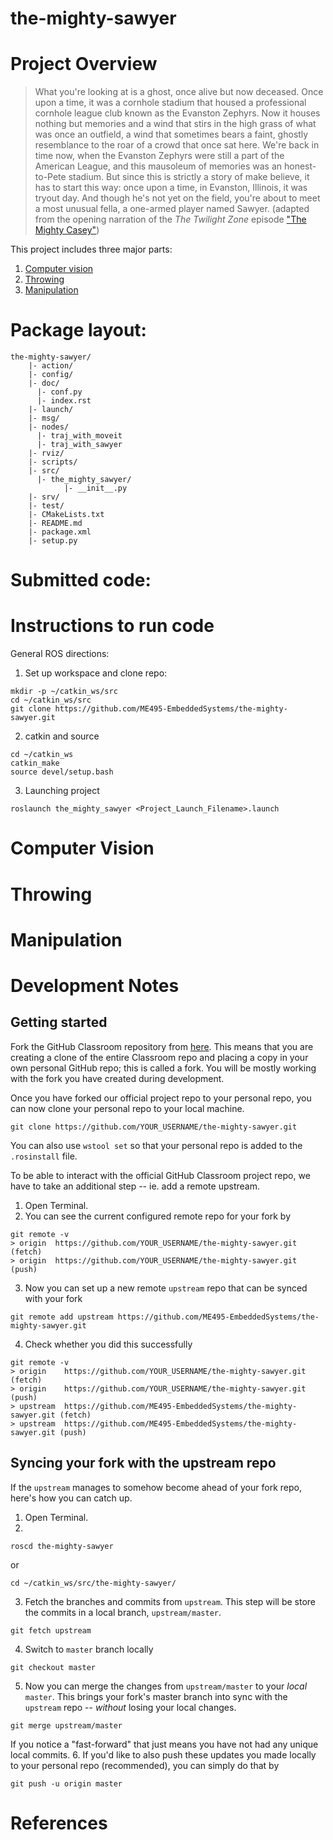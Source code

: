 # the-mighty-sawyer

# Project Overview
> What you're looking at is a ghost, once alive but now deceased. Once upon a time, it was a cornhole stadium that housed a professional cornhole league club known as the Evanston Zephyrs. Now it houses nothing but memories and a wind that stirs in the high grass of what was once an outfield, a wind that sometimes bears a faint, ghostly resemblance to the roar of a crowd that once sat here. We're back in time now, when the Evanston Zephyrs were still a part of the American League, and this mausoleum of memories was an honest-to-Pete stadium. But since this is strictly a story of make believe, it has to start this way: once upon a time, in Evanston, Illinois, it was tryout day. And though he's not yet on the field, you're about to meet a most unusual fella, a one-armed player named Sawyer. (adapted from the opening narration of the _The Twilight Zone_ episode ["The Mighty Casey"](https://en.wikipedia.org/wiki/The_Mighty_Casey))

This project includes three major parts:
1. [Computer vision](#computer-vision)
2. [Throwing](#throwing)
3. [Manipulation](#manipulation)

# Package layout:
```
the-mighty-sawyer/
	|- action/
	|- config/
	|- doc/
	  |- conf.py
	  |- index.rst
	|- launch/
	|- msg/
	|- nodes/
	  |- traj_with_moveit
	  |- traj_with_sawyer
	|- rviz/
	|- scripts/
	|- src/
	  |- the_mighty_sawyer/
			|- __init__.py
	|- srv/
	|- test/
	|- CMakeLists.txt
	|- README.md
	|- package.xml
	|- setup.py
```

# Submitted code:


# Instructions to run code
General ROS directions:
1. Set up workspace and clone repo:
```
mkdir -p ~/catkin_ws/src
cd ~/catkin_ws/src
git clone https://github.com/ME495-EmbeddedSystems/the-mighty-sawyer.git
```
2. catkin and source
```
cd ~/catkin_ws
catkin_make
source devel/setup.bash
```
3. Launching project
```
roslaunch the_mighty_sawyer <Project_Launch_Filename>.launch
```

# Computer Vision

# Throwing

# Manipulation

# Development Notes
## Getting started
Fork the GitHub Classroom repository from [here](https://github.com/ME495-EmbeddedSystems/the-mighty-sawyer.git).  This means that you are creating a clone of the entire Classroom repo and placing a copy in your own personal GitHub repo; this is called a fork.  You will be mostly working with the fork you have created during development.

Once you have forked our official project repo to your personal repo, you can now clone your personal repo to your local machine.
```
git clone https://github.com/YOUR_USERNAME/the-mighty-sawyer.git
```

You can also use `wstool set` so that your personal repo is added to the `.rosinstall` file.

To be able to interact with the official GitHub Classroom project repo, we have to take an additional step -- ie. add a remote upstream.

1. Open Terminal.
2. You can see the current configured remote repo for your fork by
```
git remote -v
> origin  https://github.com/YOUR_USERNAME/the-mighty-sawyer.git (fetch)
> origin  https://github.com/YOUR_USERNAME/the-mighty-sawyer.git (push)
```
3. Now you can set up a new remote `upstream` repo that can be synced with your fork
```
git remote add upstream https://github.com/ME495-EmbeddedSystems/the-mighty-sawyer.git
```
4. Check whether you did this successfully
```
git remote -v
> origin	https://github.com/YOUR_USERNAME/the-mighty-sawyer.git (fetch)
> origin	https://github.com/YOUR_USERNAME/the-mighty-sawyer.git (push)
> upstream	https://github.com/ME495-EmbeddedSystems/the-mighty-sawyer.git (fetch)
> upstream	https://github.com/ME495-EmbeddedSystems/the-mighty-sawyer.git (push)
```

## Syncing your fork with the upstream repo
If the `upstream` manages to somehow become ahead of your fork repo, here's how you can catch up. 

1. Open Terminal.
2. 
```
roscd the-mighty-sawyer
```
or 
```
cd ~/catkin_ws/src/the-mighty-sawyer/
```
3. Fetch the branches and commits from `upstream`. This step will be store the commits in a local branch, `upstream/master`.
```
git fetch upstream
```
4. Switch to `master` branch locally
```
git checkout master
```
5. Now you can merge the changes from `upstream/master` to your _local_ `master`.  This brings your fork's master branch into sync with the `upstream` repo -- _without_ losing your local changes.
```
git merge upstream/master
```
If you notice a "fast-forward" that just means you have not had any unique local commits.
6. If you'd like to also push these updates you made locally to your personal repo (recommended), you can simply do that by
```
git push -u origin master
```

# References
